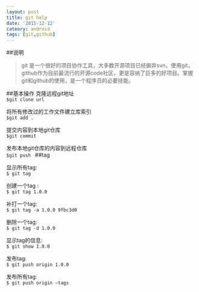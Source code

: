 ```yaml
---
layout: post
title: git help
date: '2015-12-12'
cateory: android
tags: [git,github]
---
```


##说明
>	git 是一个很好的项目协作工具，大多数开源项目已经摒弃svn，使用git，github作为目前最流行的开源code社区，更是容纳了巨多的好项目。掌握git和github的使用，是一个程序员的必要技能。

##基本操作
克隆远程git地址  
`$git clone url`

将所有修改过的工作文件建立库索引    
`$git add . `

提交内容到本地git仓库   
`$git commit`

发布本地git仓库的内容到远程仓库   
`$git push ` 
##tag  

显示所有tag:   
`$ git tag` 

创建一个tag	:  
 `$ git tag 1.0.0` 

补打一个tag:  
`$ git tag -a 1.0.0 9fbc3d0`

删除一个tag:  
`$ git tag -d 1.0.0`

显示tag的信息:  
`$ git show 1.0.0`

发布tag:  
`$ git push origin 1.0.0`

发布所有tag:  
`$ git push origin –tags`
	



